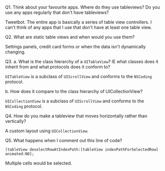Q1. Think about your favourite apps. Where do they use tableviews? Do you use any apps regularly that don't have tableviews?

Tweetbot. The entire app is basically a series of table view controllers.
I can't think of any apps that I use that don't have at least one table view.

Q2. What are static table views and when would you use them?

Settings panels, credit card forms or when the data isn't dynamically changing.

Q3. a. What is the class hierarchy of a `UITableView`? IE what classes does it inherit from and what protocols does it conform to?

`UITableView` is a subclass of `UIScrollView` and conforms to the `NSCoding` protocol.

b. How does it compare to the class hierarchy of UICollectionView?

`UICollectionView` is a subclass of `UIScrollView` and conforms to the `NSCoding` protocol.

Q4. How do you make a tableview that moves horizontally rather than vertically?

A custom layout using `UICollectionView`.

Q5. What happens when I comment out this line of code?

`[tableView deselectRowAtIndexPath:[tableView indexPathForSelectedRow] animated:NO];`

Multiple cells would be selected.
